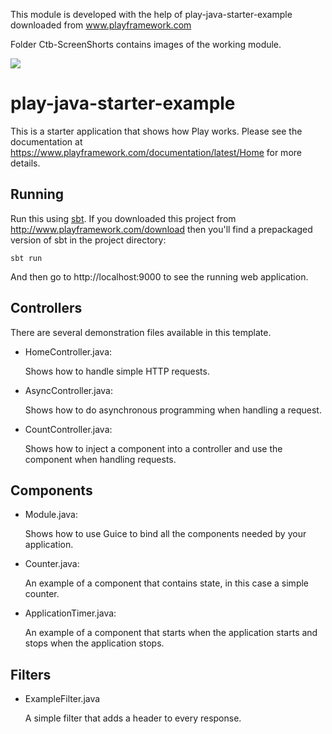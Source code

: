 This module is developed with the help of play-java-starter-example downloaded from www.playframework.com

Folder Ctb-ScreenShorts contains images of the working module.


[<img src="https://img.shields.io/travis/playframework/play-java-starter-example.svg"/>](https://travis-ci.org/playframework/play-java-starter-example)

# play-java-starter-example

This is a starter application that shows how Play works.  Please see the documentation at https://www.playframework.com/documentation/latest/Home for more details.

## Running

Run this using [sbt](http://www.scala-sbt.org/).  If you downloaded this project from http://www.playframework.com/download then you'll find a prepackaged version of sbt in the project directory:

```
sbt run
```

And then go to http://localhost:9000 to see the running web application.

## Controllers

There are several demonstration files available in this template.

- HomeController.java:

  Shows how to handle simple HTTP requests.

- AsyncController.java:

  Shows how to do asynchronous programming when handling a request.

- CountController.java:

  Shows how to inject a component into a controller and use the component when
  handling requests.

## Components

- Module.java:

  Shows how to use Guice to bind all the components needed by your application.

- Counter.java:

  An example of a component that contains state, in this case a simple counter.

- ApplicationTimer.java:

  An example of a component that starts when the application starts and stops
  when the application stops.

## Filters

- ExampleFilter.java

  A simple filter that adds a header to every response.
